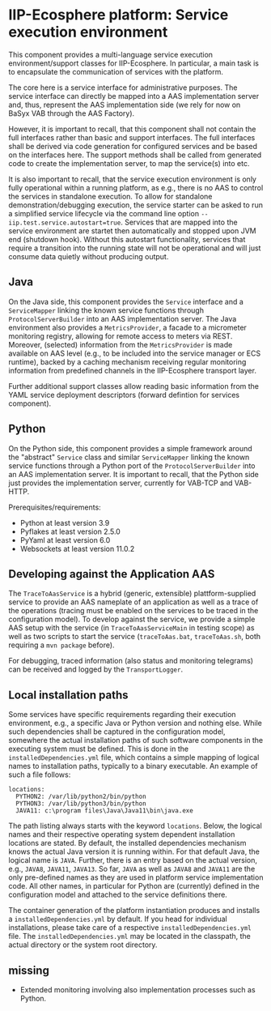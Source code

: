 # IIP-Ecosphere platform: Service execution environment

This component provides a multi-language service execution environment/support classes for IIP-Ecosphere. In particular,
a main task is to encapsulate the communication of services with the platform. 

The core here is a service interface for administrative purposes. The service interface can directly be mapped into a AAS implementation server and, thus, represent the AAS implementation side (we rely for now on BaSyx VAB through the AAS Factory).

However, it is important to recall, that this component shall not contain the full interfaces rather than basic and support interfaces. The full interfaces shall be derived via code generation for configured services and be based on the interfaces here. The support methods shall be called from generated code to create the implementation server, to map the service(s) into etc.

It is also important to recall, that the service execution environment is only fully operational within a running platform, as e.g., there is no AAS to control the services in standalone execution. To allow for standalone demonstration/debugging execution, the service starter can be asked to run a simplified service lifecycle via the command line option `--iip.test.service.autostart=true`. Services that are mapped into the service environment are startet then automatically and stopped upon JVM end (shutdown hook). Without this autostart functionality, services that require a transition into the running state will not be operational and will just consume data quietly without producing output.

## Java

On the Java side, this component provides the ``Service`` interface and a ``ServiceMapper`` linking the known service functions through ``ProtocolServerBuilder`` into an AAS implementation server. The Java environment also provides a ``MetricsProvider``, a facade to a micrometer monitoring registry, allowing for remote access to meters via REST. Moreover, (selected) information from the ``MetricsProvider`` is made available on AAS level (e.g., to be included into the service manager or ECS runtime), backed by a caching mechanism receiving regular monitoring information from predefined channels in the IIP-Ecosphere transport layer.

Further additional support classes allow reading basic information from the YAML service deployment descriptors (forward defintion for services component).

## Python

On the Python side, this component provides a simple framework around the "abstract" ``Service`` class and similar ``ServiceMapper`` linking the known service functions through a Python port of the ``ProtocolServerBuilder`` into an AAS implementation server. It is important to recall, that the Python side just provides the implementation server, currently for VAB-TCP and VAB-HTTP. 

Prerequisites/requirements:

- Python at least version 3.9
- Pyflakes at least version 2.5.0
- PyYaml at least version 6.0
- Websockets at least version 11.0.2

## Developing against the Application AAS

The `TraceToAasService` is a hybrid (generic, extensible) plattform-supplied service to provide an AAS nameplate of an application as well as a trace of the operations (tracing must be enabled on the services to be traced in the configuration model). To develop against the service, we provide a simple AAS setup with the service (in `TraceToAasServiceMain` in testing scope) as well as two scripts to start the service (`traceToAas.bat`, `traceToAas.sh`, both requiring a `mvn package` before).

For debugging, traced information (also status and monitoring telegrams) can be received and logged by the `TransportLogger`.

## Local installation paths

Some services have specific requirements regarding their execution environment, e.g., a specific Java or Python version and nothing else. While such dependencies shall be captured in the configuration model, somewhere the actual installation paths of such software components in the executing system must be defined. This is done in the `installedDependencies.yml` file, which contains a simple mapping of logical names to installation paths, typically to a binary executable. An example of such a file follows:

    locations:
      PYTHON2: /var/lib/python2/bin/python
      PYTHON3: /var/lib/python3/bin/python
      JAVA11: c:\program files\Java\Java11\bin\java.exe
      
The path listing always starts with the keyword `locations`. Below, the logical names and their respective operating system dependent installation locations are stated. By default, the installed dependencies mechanism knows the actual Java version it is running within. For that default Java, the logical name is `JAVA`. Further, there is an entry based on the actual version, e.g., `JAVA8`, `JAVA11`, `JAVA13`. So far, `JAVA` as well as `JAVA8` and `JAVA11` are the only pre-defined names as they are used in platform service implementation code. All other names, in particular for Python are (currently) defined in the configuration model and attached to the service definitions there. 

The container generation of the platform instantiation produces and installs a `installedDependencies.yml` by default. If you head for individual installations, please take care of a respective `installedDependencies.yml` file. The `installedDependencies.yml` may be located in the classpath, the actual directory or the system root directory.

## missing

* Extended monitoring involving also implementation processes such as Python.
